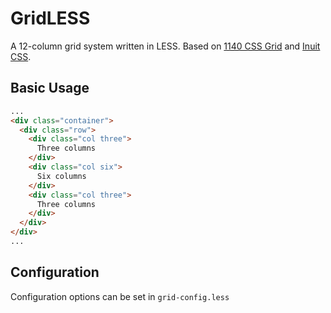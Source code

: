 # GridLESS

A 12-column grid system written in LESS.
Based on [1140 CSS Grid](http://cssgrid.net/) and [Inuit CSS](http://csswizardry.com/inuitcss).

## Basic Usage

```html
...
<div class="container">
  <div class="row">
    <div class="col three">
      Three columns
    </div>
    <div class="col six">
      Six columns
    </div>
    <div class="col three">
      Three columns
    </div>
  </div>
</div>
...
```

## Configuration

Configuration options can be set in `grid-config.less`
